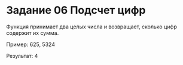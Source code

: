 # Задание 06 Подсчет цифр

Функция принимает два целых числа и возвращает, сколько цифр содержит их сумма.

Пример:
625, 5324

Результат:
4

